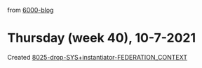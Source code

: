 from [6000-blog](../../../6000-blog.md)
# Thursday (week 40), 10-7-2021
Created [8025-drop-SYS+instantiator-FEDERATION_CONTEXT](8025-drop-SYS+instantiator-FEDERATION_CONTEXT.md)
